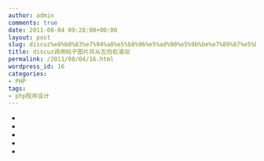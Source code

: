 ```yaml
---
author: admin
comments: true
date: 2011-08-04 09:28:00+00:00
layout: post
slug: discuz%e8%b0%83%e7%94%a8%e5%b8%96%e5%ad%90%e5%9b%be%e7%89%87%e5%b9%b6%e4%bb%8e%e5%b7%a6%e5%90%91%e5%8f%b3%e6%bb%9a%e5%8a%a8
title: discuz调用帖子图片并从左向右滚动
permalink: /2011/08/04/16.html
wordpress_id: 16
categories:
- PHP
tags:
- php程序设计
---
```






* <style type="text/css">  


* <!--  


* #demo {  


* background: #FFF;  


* overflow:hidden;  


* border: 1px dashed #CCC;  


* width: 500px;  


* }  


* #demo img {  


* border: 3px solid #F2F2F2;  


* }  


* #indemo {  


* float: left;  


* width: 800%;  


* }  


* #demo1 {  


* float: left;  


* }  


* #demo2 {  


* float: left;  


* }  


* -->  


* </style>  


* <div id="demo">  


* <div id="indemo">  


* <div id="demo1">  


* <!-- 这其中添加帖子里面模块模板里面的数据即可
* 例如
* <div class="module cl ml">  

<ul>  

[loop]  

<li style="width: {picwidth}px;">  

<a href="{url}"{target}><img src="{pic}" width="{picwidth}" height="{picheight}" alt="{title}" /></a>  

<p><a href="{url}" title="{title}"{target}>{title}</a></p>  

</li>  

[/loop]  

</ul>  

</div>  


* * -->  


* </div>  


* <div id="demo2"></div>  


* </div>  


* </div>  


* <script>  


* <!--  


* var speed=10;  


* var tab=document.getElementById("demo");  


* var tab1=document.getElementById("demo1");  


* var tab2=document.getElementById("demo2");  


* tab2.innerHTML=tab1.innerHTML;  


* function Marquee(){  


* if(tab2.offsetWidth-tab.scrollLeft<=0)  


* tab.scrollLeft-=tab1.offsetWidth  


* else{  


* tab.scrollLeft++;  


* }  


* }  


* var MyMar=setInterval(Marquee,speed);  


* tab.onmouseover=function() {clearInterval(MyMar)};  


* tab.onmouseout=function() {MyMar=setInterval(Marquee,speed)};  


* -->  


* </script>  




